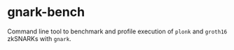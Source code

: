 # gnark-bench

Command line tool to benchmark and profile execution of `plonk` and `groth16` zkSNARKs with `gnark`. 

